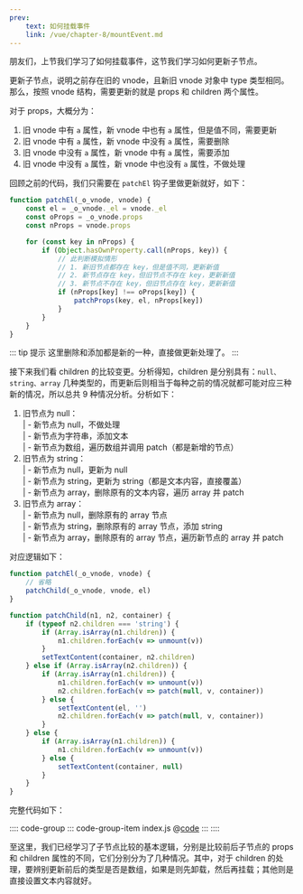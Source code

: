 ```yaml
---
prev:
    text: 如何挂载事件
    link: /vue/chapter-8/mountEvent.md
---
```


朋友们，上节我们学习了如何挂载事件，这节我们学习如何更新子节点。

更新子节点，说明之前存在旧的 vnode，且新旧 vnode 对象中 type 类型相同。那么，按照 vnode 结构，需要更新的就是 props 和 children 两个属性。

对于 props，大概分为：
1. 旧 vnode 中有 ```a``` 属性，新 vnode 中也有 ```a``` 属性，但是值不同，需要更新
2. 旧 vnode 中有 ```a``` 属性，新 vnode 中没有 ```a``` 属性，需要删除
3. 旧 vnode 中没有 ```a``` 属性，新 vnode 中有 ```a``` 属性，需要添加
4. 旧 vnode 中没有 ```a``` 属性，新 vnode 中也没有 ```a``` 属性，不做处理

回顾之前的代码，我们只需要在 ```patchEl``` 钩子里做更新就好，如下：

```js
function patchEl(_o_vnode, vnode) {
    const el = _o_vnode._el = vnode._el
    const oProps = _o_vnode.props
    const nProps = vnode.props

    for (const key in nProps) {
        if (Object.hasOwnProperty.call(nProps, key)) {
            // 此判断模拟情形
            // 1. 新旧节点都存在 key，但是值不同，更新新值
            // 2. 新节点存在 key，但旧节点不存在 key，更新新值
            // 3. 新节点不存在 key，但旧节点存在 key，更新新值
            if (nProps[key] !== oProps[key]) {
                patchProps(key, el, nProps[key])
            }
        }
    }
}
```

::: tip 提示
这里删除和添加都是新的一种，直接做更新处理了。
:::

接下来我们看 children 的比较变更。分析得知，children 是分别具有：```null、string、array``` 几种类型的，而更新后则相当于每种之前的情况就都可能对应三种新的情况，所以总共 9 种情况分析。分析如下：

1. 旧节点为 null：  
    | - 新节点为 null，不做处理  
    | - 新节点为字符串，添加文本  
    | - 新节点为数组，遍历数组并调用 patch（都是新增的节点）
2. 旧节点为 string：  
    | - 新节点为 null，更新为 null  
    | - 新节点为 string，更新为 string（都是文本内容，直接覆盖）  
    | - 新节点为 array，删除原有的文本内容，遍历 array 并 patch
3. 旧节点为 array：  
    | - 新节点为 null，删除原有的 array 节点  
    | - 新节点为 string，删除原有的 array 节点，添加 string  
    | - 新节点为 array，删除原有的 array 节点，遍历新节点的 array 并 patch

对应逻辑如下：

```js
function patchEl(_o_vnode, vnode) {
    // 省略
    patchChild(_o_vnode, vnode, el)
}

function patchChild(n1, n2, container) {
    if (typeof n2.children === 'string') {
        if (Array.isArray(n1.children)) {
            n1.children.forEach(v => unmount(v))
        }
        setTextContent(container, n2.children)
    } else if (Array.isArray(n2.children)) {
        if (Array.isArray(n1.children)) {
            n1.children.forEach(v => unmount(v))
            n2.children.forEach(v => patch(null, v, container))
        } else {
            setTextContent(el, '')
            n2.children.forEach(v => patch(null, v, container))
        }
    } else {
        if (Array.isArray(n1.children)) {
            n1.children.forEach(v => unmount(v))
        } else {
            setTextContent(container, null)
        }
    }
}
```

完整代码如下：

:::: code-group
::: code-group-item index.js
@[code](../source/v.0.0.11/index.js)
:::
::::

至这里，我们已经学习了子节点比较的基本逻辑，分别是比较前后子节点的 props 和 children 属性的不同，它们分别分为了几种情况。其中，对于 children 的处理，要辨别更新前后的类型是否是数组，如果是则先卸载，然后再挂载；其他则是直接设置文本内容就好。